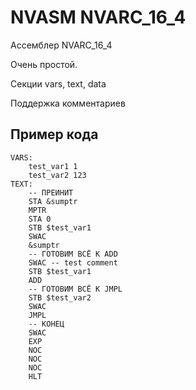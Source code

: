 # NVASM NVARC_16_4
Ассемблер NVARC_16_4

Очень простой.

Секции vars, text, data

Поддержка комментариев

## Пример кода
```
VARS:
    test_var1 1
    test_var2 123
TEXT:
    -- ПРЕИНИТ
    STA &sumptr
    MPTR
    STA 0
    STB $test_var1
    SWAC
    &sumptr
    -- ГОТОВИМ ВСЁ К ADD
    SWAC -- test comment
    STB $test_var1
    ADD
    -- ГОТОВИМ ВСЁ К JMPL
    STB $test_var2
    SWAC
    JMPL
    -- КОНЕЦ
    SWAC
    EXP
    NOC
    NOC
    NOC
    HLT
```
